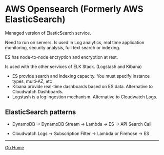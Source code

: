 # AWS Opensearch (Formerly AWS ElasticSearch)

Managed version of ElasticSearch service.

Need to run on servers. Is used in Log analytics, real time application monitoring, security analysis, full text search or indexing.

ES has node-to-node encryption and encryption at rest.

Is used with the other services of ELK Stack. (Logstash and Kibana)

- ES provide search and indexing capacity. You must specify instance types, multi-AZ, etc
- Kibana provide real-time dashboards based on ES data. Alternative to Cloudwatch Dashboards.
- Logstash is a log ingestion mechanism. Alternative to Cloudwatch Logs.

## ElasticSearch patterns

- DynamoDB -> DynamoDB Stream -> Lambda -> ES -> API Search Call

- Cloudwatch Logs -> Subscription Filter -> Lambda or Firehose -> ES

---------------
[Go Home](../README.md)